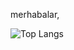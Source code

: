 merhabalar,

![Top Langs](https://github-readme-stats.vercel.app/api/top-langs/?username=busrakpln&layout=compact&langs_count=10)
